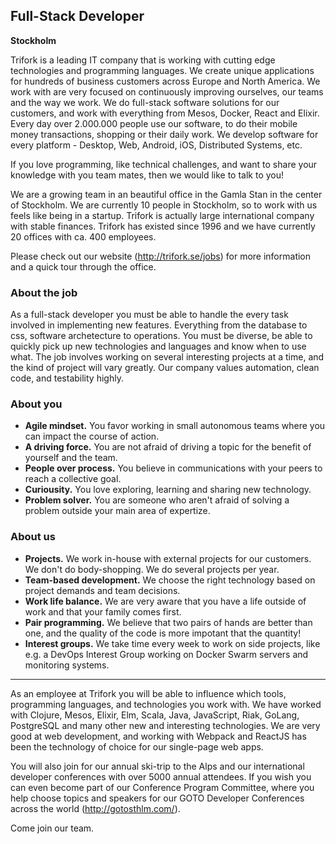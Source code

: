 ## Full-Stack Developer
**Stockholm**

Trifork is a leading IT company that is working with cutting edge technologies and programming languages.
We create unique applications for hundreds of business customers across Europe and North America.
We work with are very focused on continuously improving ourselves, our teams and the way we work.
We do full-stack software solutions for our customers, and work with everything from Mesos, Docker, React and Elixir.
Every day over 2.000.000 people use our software, to do their mobile money transactions, shopping or their daily work.
We develop software for every platform - Desktop, Web, Android, iOS, Distributed Systems, etc.

If you love programming, like technical challenges, and want to share your knowledge with you team mates,
then we would like to talk to you!

We are a growing team in an beautiful office in the Gamla Stan in the center of Stockholm.
We are currently 10 people in Stockholm, so to work with us feels like being in a startup.
Trifork is actually large international company with stable finances. Trifork has existed since 1996 and we have currently
20 offices with ca. 400 employees.

Please check out our website (http://trifork.se/jobs) for more information and a quick tour through the office.

### About the job

As a full-stack developer you must be able to handle the every task involved in implementing new features.
Everything from the database to css, software archetecture to operations. You must be diverse, be able to
quickly pick up new technologies and languages and know when to use what. The job involves working on several
interesting projects at a time, and the kind of project will vary greatly. Our company values automation,
clean code, and testability highly.

### About you

- **Agile mindset.** You favor working in small autonomous teams where you can impact the course of action.
- **A driving force.** You are not afraid of driving a topic for the benefit of yourself and the team.
- **People over process.** You believe in communications with your peers to reach a collective goal.
- **Curiousity.** You love exploring, learning and sharing new technology.
- **Problem solver.** You are someone who aren't afraid of solving a problem outside your main area of expertize.

### About us

- **Projects.** We work in-house with external projects for our customers. We don't do body-shopping. We do several projects per year.
- **Team-based development.** We choose the right technology based on project demands and team decisions.
- **Work life balance.** We are very aware that you have a life outside of work and that your family comes first.
- **Pair programming.** We believe that two pairs of hands are better than one, and the quality of the code is more impotant that the quantity!
- **Interest groups.** We take time every week to work on side projects, like e.g. a DevOps Interest Group working on Docker Swarm servers and monitoring systems.

----

As an employee at Trifork you will be able to influence which tools, programming languages, and technologies you work with. 
We have worked with Clojure, Mesos, Elixir, Elm, Scala, Java, JavaScript, Riak, GoLang, PostgreSQL and many other new and
interesting technologies. We are very good at web development, and working with Webpack and ReactJS has been the technology
of choice for our single-page web apps.

You will also join for our annual ski-trip to the Alps and our international developer conferences with over 5000 annual attendees. If you wish you can even become part of our Conference Program Committee, where you help choose topics and speakers for our GOTO Developer Conferences across the world (http://gotosthlm.com/).

Come join our team.
